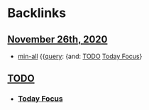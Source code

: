 
# Backlinks
## [November 26th, 2020](<November 26th, 2020.md>)
- [min-all](<min-all.md>) {{[query](<query.md>): {and: [TODO](<TODO.md>) [Today Focus](<Today Focus.md>)}

## [TODO](<TODO.md>)
- ### [Today Focus](<Today Focus.md>)


